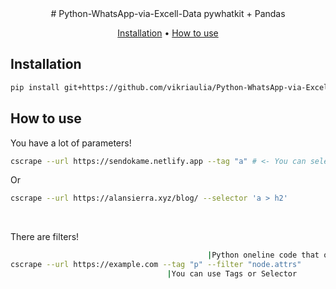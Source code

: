<div align="center">
# Python-WhatsApp-via-Excell-Data
pywhatkit + Pandas 


[Installation](#Installation) •
[How to use](#How-to-use)
</div>

## Installation
```sh
pip install git+https://github.com/vikriaulia/Python-WhatsApp-via-Excell-Data.git
```

## How to use
You have a lot of parameters!
```sh
cscrape --url https://sendokame.netlify.app --tag "a" # <- You can select the attributes of BS4. 
```
Or
```sh
cscrape --url https://alansierra.xyz/blog/ --selector 'a > h2'
```
<br>

There are filters!
```sh
                                            |Python oneline code that outputs Node attributes
cscrape --url https://example.com --tag "p" --filter "node.attrs"
                                   |You can use Tags or Selector
```